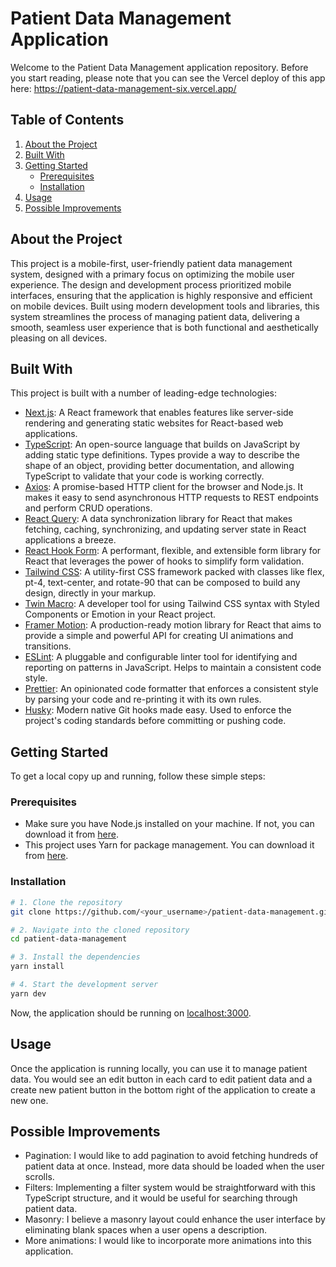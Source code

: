 # Patient Data Management Application

Welcome to the Patient Data Management application repository. Before you start reading, please note that you can see the Vercel deploy of this app here: https://patient-data-management-six.vercel.app/ 

## Table of Contents

1. [About the Project](#about-the-project)
2. [Built With](#built-with)
3. [Getting Started](#getting-started)
   - [Prerequisites](#prerequisites)
   - [Installation](#installation)
4. [Usage](#usage)
5. [Possible Improvements](#possible-improvements)

## About the Project

This project is a mobile-first, user-friendly patient data management system, designed with a primary focus on optimizing the mobile user experience. The design and development process prioritized mobile interfaces, ensuring that the application is highly responsive and efficient on mobile devices. Built using modern development tools and libraries, this system streamlines the process of managing patient data, delivering a smooth, seamless user experience that is both functional and aesthetically pleasing on all devices.

## Built With

This project is built with a number of leading-edge technologies:

- [Next.js](https://nextjs.org/): A React framework that enables features like server-side rendering and generating static websites for React-based web applications.
- [TypeScript](https://www.typescriptlang.org/): An open-source language that builds on JavaScript by adding static type definitions. Types provide a way to describe the shape of an object, providing better documentation, and allowing TypeScript to validate that your code is working correctly.
- [Axios](https://axios-http.com/): A promise-based HTTP client for the browser and Node.js. It makes it easy to send asynchronous HTTP requests to REST endpoints and perform CRUD operations.
- [React Query](https://react-query.tanstack.com/): A data synchronization library for React that makes fetching, caching, synchronizing, and updating server state in React applications a breeze.
- [React Hook Form](https://react-hook-form.com/): A performant, flexible, and extensible form library for React that leverages the power of hooks to simplify form validation.
- [Tailwind CSS](https://tailwindcss.com/): A utility-first CSS framework packed with classes like flex, pt-4, text-center, and rotate-90 that can be composed to build any design, directly in your markup.
- [Twin Macro](https://github.com/ben-rogerson/twin.macro): A developer tool for using Tailwind CSS syntax with Styled Components or Emotion in your React project.
- [Framer Motion](https://www.framer.com/api/motion/): A production-ready motion library for React that aims to provide a simple and powerful API for creating UI animations and transitions.
- [ESLint](https://eslint.org/): A pluggable and configurable linter tool for identifying and reporting on patterns in JavaScript. Helps to maintain a consistent code style.
- [Prettier](https://prettier.io/): An opinionated code formatter that enforces a consistent style by parsing your code and re-printing it with its own rules.
- [Husky](https://typicode.github.io/husky/): Modern native Git hooks made easy. Used to enforce the project's coding standards before committing or pushing code.

## Getting Started

To get a local copy up and running, follow these simple steps:

### Prerequisites

- Make sure you have Node.js installed on your machine. If not, you can download it from [here](https://nodejs.org/en/download/).
- This project uses Yarn for package management. You can download it from [here](https://yarnpkg.com/getting-started/install).

### Installation

```sh
# 1. Clone the repository
git clone https://github.com/<your_username>/patient-data-management.git

# 2. Navigate into the cloned repository
cd patient-data-management

# 3. Install the dependencies
yarn install

# 4. Start the development server
yarn dev
```

Now, the application should be running on [localhost:3000](http://localhost:3000).

## Usage

Once the application is running locally, you can use it to manage patient data. You would see an edit button in each card to edit patient data and a create new patient button in the bottom right of the application to create a new one.

## Possible Improvements

- Pagination: I would like to add pagination to avoid fetching hundreds of patient data at once. Instead, more data should be loaded when the user scrolls.
- Filters: Implementing a filter system would be straightforward with this TypeScript structure, and it would be useful for searching through patient data.
- Masonry: I believe a masonry layout could enhance the user interface by eliminating blank spaces when a user opens a description.
- More animations: I would like to incorporate more animations into this application.
